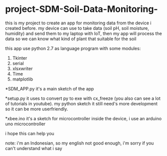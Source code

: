 # project-SDM-Soil-Data-Monitoring-
this is my project to create an app for monitoring data from the device i created before. my device can use to take data (soil pH, soil moisture, humidity) and send them to my laptop with IoT, then my app will process the data so we can know what kind of plant that suitable for the soil 

this app use python 2.7 as language program with some modules:
1. Tkinter
2. serial
3. xlsxwriter
4. Time
5. matplotlib

*SDM_APP.py it's a main sketch of the app

*setup.py it uses to convert py to exe with cx_freeze (you also can see a lot of tutorials in youtube). my python sketch it still need's more development so it can be more userfriendly.

*xbee.ino it's a sketch for microcontroller inside the device, i use an arduino uno microcontroller

i hope this can help you

note: i'm an Indonesian, so my english not good enough, i'm sorry if you can't understand what i say
